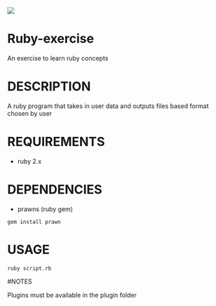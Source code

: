 <a href="https://codeclimate.com/github/m-arav/ruby-exercise"><img src="https://codeclimate.com/github/m-arav/ruby-exercise/badges/gpa.svg" /></a>
# Ruby-exercise

An exercise to learn ruby concepts

# DESCRIPTION

A ruby program that takes in user data and outputs files based format chosen by user

# REQUIREMENTS

- ruby 2.x

# DEPENDENCIES

- prawns (ruby gem)
```
gem install prawn
```

# USAGE
```
ruby script.rb
```

#NOTES

Plugins must be available in the plugin folder
